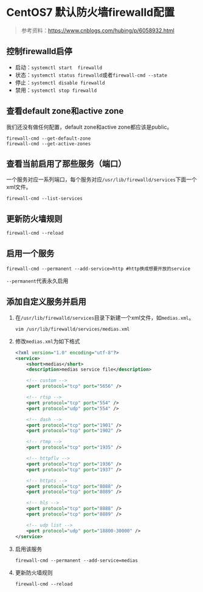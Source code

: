 # CentOS7 默认防火墙firewalld配置

> 参考资料：<https://www.cnblogs.com/hubing/p/6058932.html>

## 控制firewalld启停

+ 启动：`systemctl start  firewalld`
+ 状态：`systemctl status firewalld`或者`firewall-cmd --state`
+ 停止：`systemctl disable firewalld`
+ 禁用：`systemctl stop firewalld`

## 查看default zone和active zone

我们还没有做任何配置，default zone和active zone都应该是public。

```shell
firewall-cmd --get-default-zone
firewall-cmd --get-active-zones
```

## 查看当前启用了那些服务（端口）

一个服务对应一系列端口，每个服务对应`/usr/lib/firewalld/services`下面一个xml文件。

```shell
firewall-cmd --list-services
```

## 更新防火墙规则

```shell
firewall-cmd --reload
```

## 启用一个服务

```shell
firewall-cmd --permanent --add-service=http #http换成想要开放的service
```

`--permanent`代表永久启用

## 添加自定义服务并启用

1. 在`/usr/lib/firewalld/services`目录下新建一个xml文件，如`medias.xml`。

    ```shell
    vim /usr/lib/firewalld/services/medias.xml
    ```

1. 修改`medias.xml`为如下格式

    ```xml
    <?xml version="1.0" encoding="utf-8"?>
    <service>
        <short>medias</short>
        <description>medias service file</description>

        <!-- custom -->
        <port protocol="tcp" port="5656" />

        <!-- rtsp -->
        <port protocol="tcp" port="554" />
        <port protocol="udp" port="554" />

        <!-- dash -->
        <port protocol="tcp" port="1901" />
        <port protocol="tcp" port="1902" />

        <!-- rtmp -->
        <port protocol="tcp" port="1935" />

        <!-- httpflv -->
        <port protocol="tcp" port="1936" />
        <port protocol="tcp" port="1937" />

        <!-- httpts -->
        <port protocol="tcp" port="8088" />
        <port protocol="tcp" port="8089" />

        <!-- hls -->
        <port protocol="tcp" port="8888" />
        <port protocol="tcp" port="8889" />

        <!-- udp list -->
        <port protocol="udp" port="18800-30000" />
    </service>
    ```

1. 启用该服务

    ```shell
    firewall-cmd --permanent --add-service=medias
    ```

1. 更新防火墙规则

    ```shell
    firewall-cmd --reload
    ```
